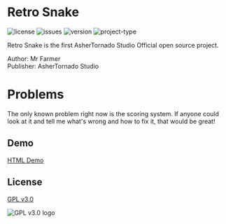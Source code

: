 # Retro Snake
![license](https://img.shields.io/github/license/AsherTornado-Studio/RetroSnake)
![issues](https://img.shields.io/github/issues/AsherTornado2/RetroSnake)
![version](https://img.shields.io/badge/Version-1.0.0-blue)
![project-type](https://img.shields.io/badge/AsherTornado%20Studio-Open%20Source%20Project-brightgreen)

Retro Snake is the first AsherTornado Studio Official open source project.

Author: Mr Farmer <br>
Publisher: AsherTornado Studio

# Problems
The only known problem right now is the scoring system.
If anyone could look at it and tell me what's wrong and how to fix it, that would be great!

## Demo
[HTML Demo](https://ashertornado2.github.io/RetroSnake)


## License
[GPL v3.0](https://www.gnu.org/licenses/gpl-3.0.en.html)

![GPL v3.0 logo](https://github.com/AsherTornado-Studio/RetroSnake/blob/main/images/gpl-v3-logo.svg)

